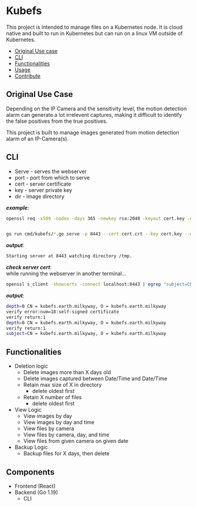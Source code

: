 # Kubefs

This project is intended to manage files on a Kubernetes node. It is cloud native and built to run in Kubernetes but can run on  a linux VM outside of Kubernetes. 

- [Original Use case](#original-use-case)
- [CLI](#cli)
- [Functionalities](#functionalities)
- [Usage](#usage)
- [Contribute](CONTRIBUTING.md#label-commits)

## Original Use Case

Depending on the IP Camera and the sensitivity level, the motion detection alarm can generate a lot irrelevent captures, making it difficult to identify the false positives from the true positives.

This project is built to manage images generated from motion detection alarm of an IP-Camera(s).

## CLI

- Serve - serves the webserver
- port - port from which to serve
- cert - server certificate
- key - server private key
- dir - image directory

**_example_**:

```bash
openssl req -x509 -nodes -days 365 -newkey rsa:2048 -keyout cert.key -out cert.crt -subj "/CN=kubefs.earth.milkyway/O=kubefs.earth.milkyway"


go run cmd/kubefs/*.go serve -p 8443 --cert cert.crt --key cert.key --dir /tmp
```

**_output_**:
```bash
Starting server at 8443 watching directory /tmp.
```

**_check server cert_**:  
while running the webserver in another terminal...
```bash
openssl s_client -showcerts -connect localhost:8443 | egrep "subject=CN"
```

**_output_**:
```bash
depth=0 CN = kubefs.earth.milkyway, O = kubefs.earth.milkyway
verify error:num=18:self-signed certificate
verify return:1
depth=0 CN = kubefs.earth.milkyway, O = kubefs.earth.milkyway
verify return:1
subject=CN = kubefs.earth.milkyway, O = kubefs.earth.milkyway
```


## Functionalities

* Deletion logic
    * Delete images more than X days old
    * Delete images captured between Date/Time and Date/Time
    * Retain max size of X in directory 
      * delete oldest first
    * Retain X number of files
      * delete oldest first
* View Logic
  * View images by day
  * View images by day and time
  * View files by camera
  * View files by camera, day, and time
  * View files from given camera on given date
* Backup Logic
  * Backup files for X days, then delete

## Components

* Frontend (React) 
* Backend (Go 1.19)
  * CLI